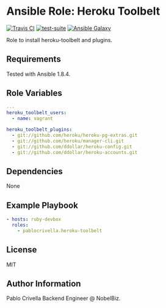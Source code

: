# Ansible Role: Heroku Toolbelt

[![Travis
CI](http://img.shields.io/travis/pablocrivella/ansible-role-heroku-toolbelt.svg?style=flat)](http://travis-ci.org/pablocrivella/ansible-role-heroku-toolbelt)
[![test-suite](http://img.shields.io/badge/ansible--roles--specs-ansible--role--rbenv-blue.svg?style=flat)](https://github.com/pablocrivella/ansible-roles-specs/tree/master/ansible-role-heroku-toolbelt/)
[![Ansible
Galaxy](http://img.shields.io/badge/galaxy-pablocrivella.heroku--toolbelt-660198.svg?style=flat)](https://galaxy.ansible.com/list#/roles/3123)

Role to install heroku-toolbelt and plugins.

## Requirements

Tested with Ansible 1.8.4.

## Role Variables

```yaml
---
heroku_toolbelt_users:
  - name: vagrant

heroku_toolbelt_plugins:
  - git://github.com/heroku/heroku-pg-extras.git
  - git://github.com/heroku/manager-cli.git
  - git://github.com/ddollar/heroku-config.git
  - git://github.com/ddollar/heroku-accounts.git
```

## Dependencies

None

## Example Playbook

```yaml
- hosts: ruby-devbox
  roles:
    - pablocrivella.heroku-toolbelt
```

## License

MIT

## Author Information

Pablo Crivella Backend Engineer @ NobelBiz.
